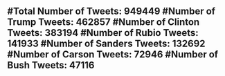 #Total Number of Tweets: 949449 
#Number of Trump Tweets: 462857
#Number of Clinton Tweets: 383194
#Number of Rubio Tweets: 141933
#Number of Sanders Tweets: 132692
#Number of Carson Tweets: 72946
#Number of Bush Tweets: 47116
---
